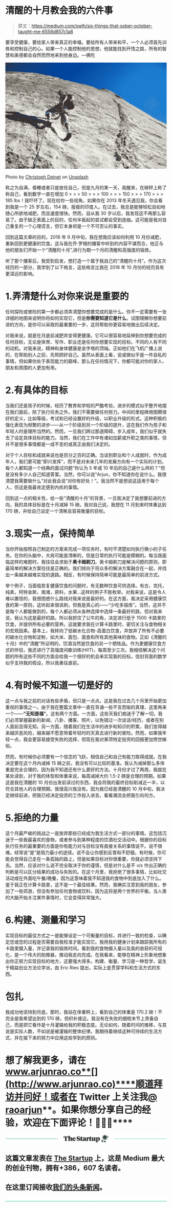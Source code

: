 # 清醒的十月教会我的六件事

> 原文：<https://medium.com/swlh/six-things-that-sober-october-taught-me-6558d857c1a8>

要享受健康，要给家人带来真正的幸福，要给所有人带来和平，一个人必须首先训练和控制自己的心。如果一个人能控制他的思想，他就能找到开悟之路，所有的智慧和美德都会自然而然地来到他身边。—佛陀

![](img/c5b7123b02b88f12aae930ad7da273bc.png)

Photo by [Christoph Deinet](https://unsplash.com/photos/CpMdKHawSRk?utm_source=unsplash&utm_medium=referral&utm_content=creditCopyText) on [Unsplash](https://unsplash.com/search/photos/climbing-mountain?utm_source=unsplash&utm_medium=referral&utm_content=creditCopyText)

称之为自满，昏睡或者只是放任自己，但是九月的某一天，我醒来，在磅秤上称了称自己，看到数字一直在增加 0 > > > 50 > > > 100 > > > 150 > > > 170 > > > 185 lbs！我吓坏了。现在给你一些视角，如果你在 2013 年冬天遇见我，你会看到我是一个 25 岁左右，154 磅，瘦瘦的印度人。在过去，我总是能够轻松自如地随心所欲地减肥，而且速度很快。然而，自从我 30 岁以后，我发现这不再那么容易了。由于缺乏表面上的目的，任何半扳起的尝试都会受到连枷。这可能是我对自己重复的一个心理谎言，但它本身却是一个不可否认的事实。

回到这篇文章的目的，2018 年 9 月中旬，我在想我应该如何利用 10 月份减肥，重新回到更健康的饮食。这与我在乔·罗根的播客中听到的内容不谋而合，他正与他的朋友们开始一个“清醒的十月”,进行为期一个月的清醒和高强度的锻炼。

听了那个播客后，我受到启发，想打造一个属于我自己的“清醒的十月”。作为这次经历的一部分，我学到了以下格言，这些格言比我在 2018 年 10 月份的经历具有更深远的影响。

# 1.弄清楚什么对你来说是重要的

任何探险或冒险的第一步都必须弄清楚你想要完成的是什么。你不一定需要有一张详细的地图来说明你将如何实现它，但是**你需要知道它是什么**。试图理解你想要前进的方向，是你可以采取的最重要的一步，这将帮助你更容易地做出后续决定。

对我来说，就是在月底前减肥并变得更健康。它可以很容易地延伸到你想要完成的任何目标，无论是体育、写作、职业还是任何你想要实现的目标。不同的人有不同的动机。对我来说，精神和身体健康是金字塔的顶端。正如他们在飞机广播上说的，在帮助别人之前，先照顾好自己。虽然从表面上看，说或做似乎是一件自私的事情，但如果你处于表现能力的巅峰，那么在任何情况下，你都可能对你的家人、朋友和周围的人更加有用。

# 2.有具体的目标

当我们还是孩子的时候，经历了教育和学校的严酷考验，进步的模式似乎整齐地摆在我们面前，除了执行任务之外，我们不需要做任何努力。中间的里程碑用图腾很好的定义，比如等级，考试和已经设置好的升级，以职业升级的形式。这种积极的强化表现为频繁的进步——从一个阶级到另一个阶级的提升，这在我们作为孩子和年轻人时是理所当然的。然而，一旦我们跨过那道障碍，步入成年，我们似乎就失去了设定具体目标的能力。当然，我们在工作中有诸如加薪或升职之类的事情，但并不是很多事情都是一成不变的或真正由我们决定的。

对于个人目标和成就来说也是百分之百的正确。当谈到职业和个人成就时，作为成年人，我们更可能“即兴发挥”，而不是对未来几年的发展方向有一个实际的计划。每个人都知道一个经典的面试问题“你认为 5 年或 10 年后的自己是什么样的？”但是没有多少人自己知道答案。当然，你可以说“Arjun，你不知道你在说什么。我很清楚我需要做什么”对此我会说“对你有好处！”。我当然不是想说这适用于每个人，但这是我最肯定感到内疚的事情。

回到这一点的相关性，给一些“清醒的十月”的背景，一旦我决定了我想要前进的方向，我的具体目标是在十月减掉 15 磅。我对自己说，我想在 11 月到来时体重达到 170 磅，并给自己设定一个清晰且容易衡量的目标。

# 3.现实一点，保持简单

当你开始按照自己制定的方案来完成一项任务时，有时不清楚如何执行微小的子任务。在你的头脑中，大局可能是清晰的，但是日常的执行可能是模糊的。每当我面临这样的难题时，我往往会求助于**奥卡姆剃刀**。奥卡姆剃刀是解决问题的原则，即最简单的解决方案往往是正确的。我们倾向于将众多的解决方案融合在一起，并找出一条越来越难实现的道路。相反，有时候保持简单可能是最简单的前进方式。

举个例子，当面临恢复健康饮食的问题时，有无数种饮食可供选择。有古，克托，纯素，阿特金斯，南滩，原料，水果…这样的例子不胜枚举。对我来说，这是令人难以置信的，我很困惑什么路线对我来说是最好的。在这方面，我决定采用健康饮食的第一原则，这听起来很讽刺，但我是真心的——“少吃多锻炼”。当然，这并不是每个人都能做到的，每个人都必须从各种选择中选择一条最好的路，但对我来说，我认为这是最好的路。所以我抓住了公牛的角，决定进行低于 1500 卡路里的饮食，并提供所有必要的营养。这就要求我在计算卡路里时，密切关注与食物相关的宏观因素。基本上，我转向了低碳水化合物-高蛋白饮食，并放弃了所有不必要的碳水化合物和淀粉，如大米、面包、面食和所有其他美味的食物。正如《清醒的十月》中的“清醒”所证明的，饮酒当然是饮食的另一个牺牲品。作为更健康饮食方式的伴侣，我还进行了高强度间歇训练(HIIT)，每周至少三次。我相信解决这个问题的所有这些不同的方面会给我一个很好的机会来实现我的目标。信封背面的数学似乎支持我的假设，所以我勇往直前。

# 4.有时候不知道一切是好的

这一点与我之前的对话有些矛盾，但只是一点点。这是我在过去几个月里开始更加重视的事情之一。由于我在整篇文章中一直在背诵一些不言而喻的真理，这里再来一个——**“无知是福”**。这有两个方面。一方面，这些天我们痴迷于了解一切。我们必须掌握最新的新闻、八卦、播客、照片，以免错过一次谈话/经历，或者在别人面前显得无知。另一方面，随着我们在生活中的进步和知识的积累，我们变得越来越厌恶风险，越来越不愿意带着年轻时的天真去进行新的冒险。然而，如果我年轻一点，我会更容易接受失败的选择，但现在我对某项特定投资的回报更加愤世嫉俗。

然而，有时候你必须要有一个信念的飞跃，相信自己和自己有能力取得成就。在我决定要在这个月内减掉 15 磅之前，我没有可以比较的基准。我认为减掉那么多体重是完全合理的，因为我不知道还有什么更好的方法。十月份才过了两周，我就在某处读到，对于我的体型和体重来说，每周减掉大约 1.5-2 磅是合理的预期。如果这是我在清醒的 10 月份出发前读过的东西，我会将我的最终目标削减近一半，以符合其他人的合理预期。我很高兴我没有。因为我已经是清醒的 10 月中旬，我决定继续前进，把我已经决定投资的工作投入进去，看看潮流会把我引向何方。

# 5.拒绝的力量

这个月最严峻的挑战之一是放弃那些已经成为我生活方式一部分的事情。这包括沉迷于一些我最喜欢的食物，或者参与到某种程度的饮酒社交活动中。根据你的目标执行任务的最重要的方面是你有能力对与目标没有直接关系的事情说不。说不很难。经常说“是”是阻力最小的途径。说不会让你感到反胃和不舒服。有时候，你可能会觉得自己走在一条孤独的路上，但是如果目标对你很重要，你就必须坚持下去。当然，应该对什么说不完全取决于你的谨慎，但是对什么是不 v/s 作出正确的判断是可以区分结果的成功与失败的。在这个月里，我拒绝了很多事情，比如社交活动或在外面吃午餐/晚餐，因为这意味着我不知道我的食物中到底加入了什么。鉴于我正在计算卡路里，这不是一个最佳结果。然而，我确实注意到我的朋友，参加了一些郊游，但没有参加任何食物或饮料，因为这将是两个世界的平衡。当人类的大脑开始关注某件事情时，它会变得异常强大。

# 6.构建、测量和学习

实现目标的最佳方式之一是能够设定一个可衡量的目标，并进行一致的检查，以确定您或您的过程是否需要自我校准才能实现它。我用我的健身计划来跟踪我所有的卡路里摄入量，并记录我的锻炼时间。看到我的食物摄入量以及我的收获的可视化，是一个伟大的助推器，推动我走向完成。在我看来，能够在精神上形象地想象出你正努力实现目标的地方，这要强大得多。构建、衡量、学习是一种哲学，诞生于精益创业方法论学派，由 Eric Ries 提出，实际上是贯穿学科和生活方式的东西。

# 包扎

我成功地坚持到月底，那时，我站在体重秤上，看到自己的体重是 170.2 磅！不完全是我希望达到的 170 磅，但织补接近。我没有在失败的细枝末节上责备自己，而是把它看作是十月灌输给我的积极态度。无论如何，随着时间的推移，与其说是实际人数，不如说是被灌输的整体纪律。我期待着继续这种可持续的生活方式，并在接下来的努力中应用这些学到的原则。

# **想了解我更多，请在 www.arjunrao.co**[](http://www.arjunrao.co)****顺道拜访并问好！或者在 Twitter 上关注我**[**@ raoarjun**](https://twitter.com/raoarjun)**。如果你想分享自己的经验，欢迎在下面评论！👏👏👏****

**[![](img/308a8d84fb9b2fab43d66c117fcc4bb4.png)](https://medium.com/swlh)**

## **这篇文章发表在 [The Startup](https://medium.com/swlh) 上，这是 Medium 最大的创业刊物，拥有+386，607 名读者。**

## **在这里订阅接收[我们的头条新闻](http://growthsupply.com/the-startup-newsletter/)。**

**[![](img/b0164736ea17a63403e660de5dedf91a.png)](https://medium.com/swlh)**